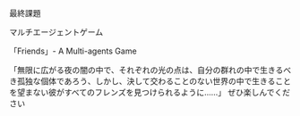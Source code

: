 最終課題

マルチエージェントゲーム

「Friends」- A Multi-agents Game

「無限に広がる夜の闇の中で、それぞれの光の点は、自分の群れの中で生きるべき孤独な個体であろう、しかし、決して交わることのない世界の中で生きることを望まない彼がすべてのフレンズを見つけられるように……」
ぜひ楽しんでください

